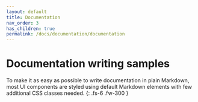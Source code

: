 ```yaml
---
layout: default
title: Documentation
nav_order: 3
has_children: true
permalink: /docs/documentation/documentation
---
```


# Documentation writing samples

To make it as easy as possible to write documentation in plain Markdown, most UI components are styled using default Markdown elements with few additional CSS classes needed.
{: .fs-6 .fw-300 }
